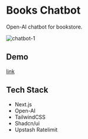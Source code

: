# Books Chatbot
Open-AI chatbot for bookstore.

![chatbot-1](https://github.com/iryb/chatbot/assets/44324806/893d17be-b747-43f1-af61-e2d4264846f9)

## Demo
[link](https://books-chatbot-geqw7mico-irrbs-projects.vercel.app/)

## Tech Stack
- Next.js
- Open-AI
- TailwindCSS
- Shadcn/ui
- Upstash Ratelimit
